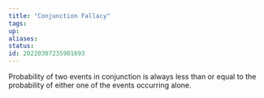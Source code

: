 ```yaml
---
title: "Conjunction Fallacy"
tags:
up:
aliases:
status:
id: 20220307235901693
---
```




Probability of two events in conjunction is always less than or equal to the probability of either one of the events occurring alone.